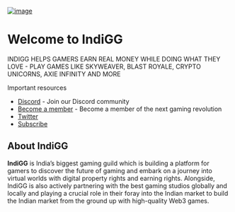 [![image](https://user-images.githubusercontent.com/434149/203464264-1d0640d5-9961-42ee-8b38-013568268bbc.png)](https://indi.gg)

# Welcome to IndiGG

INDIGG HELPS GAMERS EARN REAL MONEY WHILE DOING WHAT THEY LOVE - PLAY GAMES LIKE SKYWEAVER, BLAST ROYALE, CRYPTO UNICORNS, AXIE INFINITY AND MORE

Important resources

- [Discord](https://discord.gg/igg) - Join our Discord community
- [Become a member](https://forms.gle/cWY9dsPeBFBCPrer5) - Become a member of the next gaming revolution
- [Twitter](https://twitter.com/IndiGG_DAO)
- [Subscribe](https://substack.com/profile/73231811-indigg?r=17lm0z&utm_campaign=profile&utm_medium=web)

## About IndiGG

**IndiGG** is India’s biggest gaming guild which is building a platform for gamers to discover the future of gaming and embark on a journey into virtual worlds with digital property rights and earning rights. Alongside, IndiGG is also actively partnering with the best gaming studios globally and locally and playing a crucial role in their foray into the Indian market to build the Indian market from the ground up with high-quality Web3 games.
